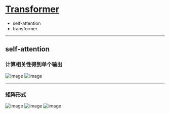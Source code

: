 # [Transformer](https://github.com/iLovEing/notebook/issues/18)

- self-attention
- transformer

---

## self-attention
### 计算相关性得到单个输出
![image](https://user-images.githubusercontent.com/109459299/225287503-ba9c030b-57e5-43ba-93cb-4817f335d1d0.png)
![image](https://user-images.githubusercontent.com/109459299/225287735-56e015aa-2a9f-4d3c-824d-68b0b10cd4b0.png)

___
### 矩阵形式
![image](https://user-images.githubusercontent.com/109459299/225287887-df99d45d-d2ac-4997-b20a-b39aa99bdec1.png)
![image](https://user-images.githubusercontent.com/109459299/225287944-20e2ef49-8db7-4ee2-a1e9-ddc507190615.png)
![image](https://user-images.githubusercontent.com/109459299/225288017-16944570-30fd-4f64-b8c0-b03943dc991f.png)
